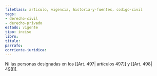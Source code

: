 ```yaml
---
fileClass: articulo, vigencia, historia-y-fuentes, codigo-civil
tags:
- derecho-civil
- derecho-privado
estado: vigente
tipo: inciso
libro:
titulo:
parrafo:
corriente-juridica:
---
```

Ni las personas designadas en los [[Art. 497| artículos 497]] y [[Art. 498| 498]].
